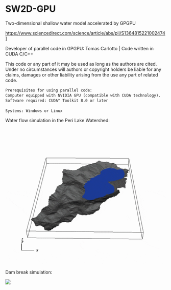 # SW2D-GPU 
Two-dimensional shallow water model accelerated by GPGPU

https://www.sciencedirect.com/science/article/abs/pii/S1364815221002474]


Developer of parallel code in GPGPU: Tomas Carlotto          | Code written in CUDA C/C++

This code or any part of it may be used as long as the authors are cited.
Under no circumstances will authors or copyright holders be liable for any claims,
damages or other liability arising from the use any part of related code.


    Prerequisites for using parallel code:
    Computer equipped with NVIDIA GPU (compatible with CUDA technology).
    Software required: CUDA™ Toolkit 8.0 or later 
                  
    Systems: Windows or Linux
         

Water flow simulation in the Peri Lake Watershed:

![](Peri_Lake_Experimental_Catchment.gif) 

Dam break simulation:

![](dam_break.gif)
